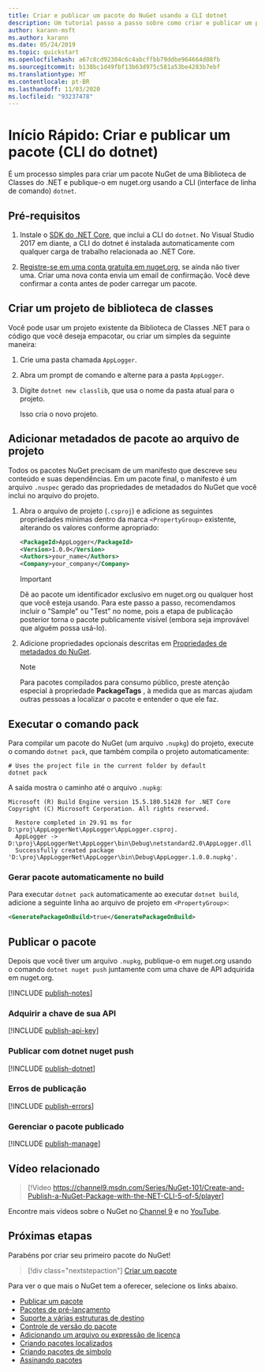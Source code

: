 ```yaml
---
title: Criar e publicar um pacote do NuGet usando a CLI dotnet
description: Um tutorial passo a passo sobre como criar e publicar um pacote NuGet usando a CLI do .NET Core, dotnet.
author: karann-msft
ms.author: karann
ms.date: 05/24/2019
ms.topic: quickstart
ms.openlocfilehash: a67c8cd92304c6c4abcffbb79ddbe964664d08fb
ms.sourcegitcommit: b138bc1d49fbf13b63d975c581a53be4283b7ebf
ms.translationtype: MT
ms.contentlocale: pt-BR
ms.lasthandoff: 11/03/2020
ms.locfileid: "93237478"
---
```

# <a name="quickstart-create-and-publish-a-package-dotnet-cli"></a>Início Rápido: Criar e publicar um pacote (CLI do dotnet)

É um processo simples para criar um pacote NuGet de uma Biblioteca de Classes do .NET e publique-o em nuget.org usando a CLI (interface de linha de comando) `dotnet`.

## <a name="prerequisites"></a>Pré-requisitos

1. Instale o [SDK do .NET Core](https://www.microsoft.com/net/download/), que inclui a CLI do `dotnet`. No Visual Studio 2017 em diante, a CLI do dotnet é instalada automaticamente com qualquer carga de trabalho relacionada ao .NET Core.

1. [Registre-se em uma conta gratuita em nuget.org](https://www.nuget.org/users/account/LogOn?returnUrl=%2F), se ainda não tiver uma. Criar uma nova conta envia um email de confirmação. Você deve confirmar a conta antes de poder carregar um pacote.

## <a name="create-a-class-library-project"></a>Criar um projeto de biblioteca de classes

Você pode usar um projeto existente da Biblioteca de Classes .NET para o código que você deseja empacotar, ou criar um simples da seguinte maneira:

1. Crie uma pasta chamada `AppLogger`.

1. Abra um prompt de comando e alterne para a pasta `AppLogger`.

1. Digite `dotnet new classlib`, que usa o nome da pasta atual para o projeto.

   Isso cria o novo projeto.

## <a name="add-package-metadata-to-the-project-file"></a>Adicionar metadados de pacote ao arquivo de projeto

Todos os pacotes NuGet precisam de um manifesto que descreve seu conteúdo e suas dependências. Em um pacote final, o manifesto é um arquivo `.nuspec` gerado das propriedades de metadados do NuGet que você inclui no arquivo do projeto.

1. Abra o arquivo de projeto (`.csproj`) e adicione as seguintes propriedades mínimas dentro da marca `<PropertyGroup>` existente, alterando os valores conforme apropriado:

    ```xml
    <PackageId>AppLogger</PackageId>
    <Version>1.0.0</Version>
    <Authors>your_name</Authors>
    <Company>your_company</Company>
    ```

    > [!Important]
    > Dê ao pacote um identificador exclusivo em nuget.org ou qualquer host que você esteja usando. Para este passo a passo, recomendamos incluir o "Sample" ou "Test" no nome, pois a etapa de publicação posterior torna o pacote publicamente visível (embora seja improvável que alguém possa usá-lo).

1. Adicione propriedades opcionais descritas em [Propriedades de metadados do NuGet](/dotnet/core/tools/csproj#nuget-metadata-properties).

    > [!Note]
    > Para pacotes compilados para consumo público, preste atenção especial à propriedade **PackageTags** , à medida que as marcas ajudam outras pessoas a localizar o pacote e entender o que ele faz.

## <a name="run-the-pack-command"></a>Executar o comando pack

Para compilar um pacote do NuGet (um arquivo `.nupkg`) do projeto, execute o comando `dotnet pack`, que também compila o projeto automaticamente:

```dotnetcli
# Uses the project file in the current folder by default
dotnet pack
```

A saída mostra o caminho até o arquivo `.nupkg`:

```output
Microsoft (R) Build Engine version 15.5.180.51428 for .NET Core
Copyright (C) Microsoft Corporation. All rights reserved.

  Restore completed in 29.91 ms for D:\proj\AppLoggerNet\AppLogger\AppLogger.csproj.
  AppLogger -> D:\proj\AppLoggerNet\AppLogger\bin\Debug\netstandard2.0\AppLogger.dll
  Successfully created package 'D:\proj\AppLoggerNet\AppLogger\bin\Debug\AppLogger.1.0.0.nupkg'.
```

### <a name="automatically-generate-package-on-build"></a>Gerar pacote automaticamente no build

Para executar `dotnet pack` automaticamente ao executar `dotnet build`, adicione a seguinte linha ao arquivo de projeto em `<PropertyGroup>`:

```xml
<GeneratePackageOnBuild>true</GeneratePackageOnBuild>
```

## <a name="publish-the-package"></a>Publicar o pacote

Depois que você tiver um arquivo `.nupkg`, publique-o em nuget.org usando o comando `dotnet nuget push` juntamente com uma chave de API adquirida em nuget.org.

[!INCLUDE [publish-notes](includes/publish-notes.md)]

### <a name="acquire-your-api-key"></a>Adquirir a chave de sua API

[!INCLUDE [publish-api-key](includes/publish-api-key.md)]

### <a name="publish-with-dotnet-nuget-push"></a>Publicar com dotnet nuget push

[!INCLUDE [publish-dotnet](includes/publish-dotnet.md)]

### <a name="publish-errors"></a>Erros de publicação

[!INCLUDE [publish-errors](includes/publish-errors.md)]

### <a name="manage-the-published-package"></a>Gerenciar o pacote publicado

[!INCLUDE [publish-manage](includes/publish-manage.md)]

## <a name="related-video"></a>Vídeo relacionado

> [!Video https://channel9.msdn.com/Series/NuGet-101/Create-and-Publish-a-NuGet-Package-with-the-NET-CLI-5-of-5/player]

Encontre mais vídeos sobre o NuGet no [Channel 9](https://channel9.msdn.com/Series/NuGet-101) e no [YouTube](https://www.youtube.com/playlist?list=PLdo4fOcmZ0oVLvfkFk8O9h6v2Dcdh2bh_).

## <a name="next-steps"></a>Próximas etapas

Parabéns por criar seu primeiro pacote do NuGet!

> [!div class="nextstepaction"]
> [Criar um pacote](../create-packages/creating-a-package-dotnet-cli.md)

Para ver o que mais o NuGet tem a oferecer, selecione os links abaixo.

- [Publicar um pacote](../nuget-org/publish-a-package.md)
- [Pacotes de pré-lançamento](../create-packages/Prerelease-Packages.md)
- [Suporte a várias estruturas de destino](../create-packages/multiple-target-frameworks-project-file.md)
- [Controle de versão do pacote](../concepts/package-versioning.md)
- [Adicionando um arquivo ou expressão de licença](../reference/msbuild-targets#packing-a-license-expression-or-a-license-file)
- [Criando pacotes localizados](../create-packages/creating-localized-packages.md)
- [Criando pacotes de símbolo](../create-packages/symbol-packages-snupkg.md)
- [Assinando pacotes](../create-packages/Sign-a-package.md)

